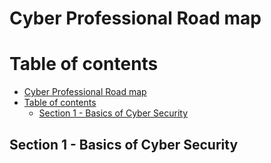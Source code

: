 # Cyber Professional Road map

# Table of contents

- [Cyber Professional Road map](#cyber-professional-road-map)
- [Table of contents](#table-of-contents)
  - [Section 1 -  Basics of Cyber Security](#section-1----basics-of-cyber-security)

## Section 1 -  Basics of Cyber Security


